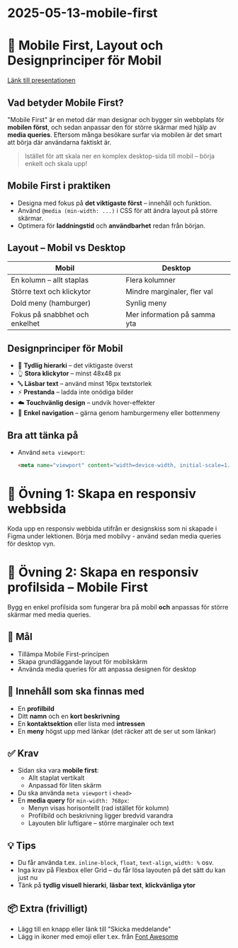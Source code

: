# 2025-05-13-mobile-first

# 📱 Mobile First, Layout och Designprinciper för Mobil

[Länk till presentationen](https://docs.google.com/presentation/d/1nNOzoS2S4aNIo5QllxxaGnpEq4QqyPtrgG7iCwEKQ2E/edit?usp=sharing)

## Vad betyder Mobile First?

"Mobile First" är en metod där man designar och bygger sin webbplats för **mobilen först**, och sedan anpassar den för större skärmar med hjälp av **media queries**. Eftersom många besökare surfar via mobilen är det smart att börja där användarna faktiskt är.

> Istället för att skala ner en komplex desktop-sida till mobil – börja enkelt och skala upp!

## Mobile First i praktiken

- Designa med fokus på **det viktigaste först** – innehåll och funktion.
- Använd `@media (min-width: ...)` i CSS för att ändra layout på större skärmar.
- Optimera för **laddningstid** och **användbarhet** redan från början.

## Layout – Mobil vs Desktop

| Mobil                           | Desktop                         |
|----------------------------------|----------------------------------|
| En kolumn – allt staplas         | Flera kolumner                   |
| Större text och klickytor        | Mindre marginaler, fler val     |
| Dold meny (hamburger)            | Synlig meny                     |
| Fokus på snabbhet och enkelhet   | Mer information på samma yta    |

## Designprinciper för Mobil

- 📐 **Tydlig hierarki** – det viktigaste överst
- 👆 **Stora klickytor** – minst 48x48 px
- 🔤 **Läsbar text** – använd minst 16px textstorlek
- ⚡ **Prestanda** – ladda inte onödiga bilder
- ☁️ **Touchvänlig design** – undvik hover-effekter
- 🧭 **Enkel navigation** – gärna genom hamburgermeny eller bottenmeny

## Bra att tänka på

- Använd `meta viewport`:
  ```html
  <meta name="viewport" content="width=device-width, initial-scale=1.0">
  
# 🧪 Övning 1: Skapa en responsiv webbsida
Koda upp en responsiv webbida utifrån er designskiss som ni skapade i Figma under lektionen. Börja med mobilvy - använd sedan media queries för desktop vyn. 

# 🧪 Övning 2: Skapa en responsiv profilsida – Mobile First

Bygg en enkel profilsida som fungerar bra på mobil **och** anpassas för större skärmar med media queries.

## 🎯 Mål
- Tillämpa Mobile First-principen
- Skapa grundläggande layout för mobilskärm
- Använda media queries för att anpassa designen för desktop

## 🧩 Innehåll som ska finnas med
- En **profilbild**
- Ditt **namn** och en **kort beskrivning**
- En **kontaktsektion** eller lista med **intressen**
- En **meny** högst upp med länkar (det räcker att de ser ut som länkar)

## ✅ Krav
- Sidan ska vara **mobile first**:
  - Allt staplat vertikalt
  - Anpassad för liten skärm
- Du ska använda `meta viewport` i `<head>`
- En **media query** för `min-width: 768px`:
  - Menyn visas horisontellt (rad istället för kolumn)
  - Profilbild och beskrivning ligger bredvid varandra
  - Layouten blir luftigare – större marginaler och text

## 💡 Tips
- Du får använda t.ex. `inline-block`, `float`, `text-align`, `width: %` osv.
- Inga krav på Flexbox eller Grid – du får lösa layouten på det sätt du kan just nu
- Tänk på **tydlig visuell hierarki**, **läsbar text**, **klickvänliga ytor**

## 📦 Extra (frivilligt)
- Lägg till en knapp eller länk till "Skicka meddelande"
- Lägg in ikoner med emoji eller t.ex. från [Font Awesome](https://fontawesome.com/)
